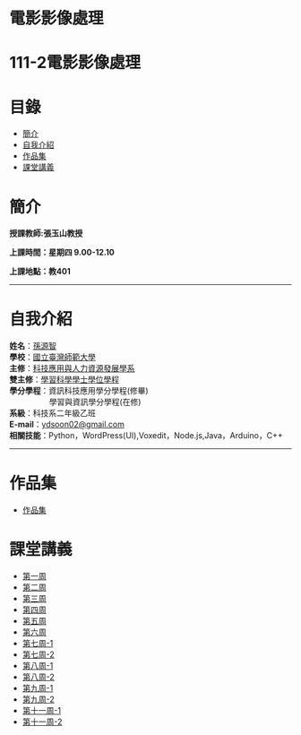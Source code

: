 # 電影影像處理
# 111-2電影影像處理
# 目錄
+ [簡介](https://github.com/yuancc12/Image-Processing#%E7%B0%A1%E4%BB%8B)
+ [自我介紹](https://github.com/yuancc12/Image-Processing#%E8%87%AA%E6%88%91%E4%BB%8B%E7%B4%B9)
+ [作品集](https://github.com/yuancc12/Image-Processing/blob/main/README.md#%E4%BD%9C%E6%A5%AD%E5%B0%88%E5%8D%80)
+ [課堂講義](https://github.com/yuancc12/Image-Processing/blob/main/README.md#%E8%AA%B2%E5%A0%82%E8%AC%9B%E7%BE%A9)

# 簡介
**授課教師:張玉山教授**

**上課時間：星期四 9.00-12.10**

**上課地點：教401**
***
# 自我介紹
**姓名**：[孫源智](https://yuancc12.github.io/web/mypages/)\
**學校**：[國立臺灣師範大學](https://www.ntnu.edu.tw/)\
**主修**：[科技應用與人力資源發展學系](https://www.tahrd.ntnu.edu.tw/)\
**雙主修**：[學習科學學士學位學程](https://www.upls.ntnu.edu.tw/)\
**學分學程**：資訊科技應用學分學程(修畢)\
&nbsp;&nbsp;&nbsp;&nbsp;&nbsp;&nbsp;&nbsp;&nbsp;&nbsp;&nbsp;&nbsp;&nbsp;&nbsp;&nbsp;&nbsp;&nbsp; &nbsp;學習與資訊學分學程(在修)\
**系級**：科技系二年級乙班\
**E-mail**：ydsoon02@gmail.com\
**相關技能**：Python，WordPress(UI),Voxedit，Node.js,Java，Arduino，C++
***
# 作品集
+ [作品集](https://drive.google.com/drive/folders/1egcmt-zTLVovPvQJJrsbWx0vskrxJKl1?usp=share_link)
# 課堂講義
+ [第一周](https://drive.google.com/drive/folders/1-iZTwh76d2YbIQcXrL4PvpyGunWYU7M4?usp=share_link)
+ [第二周](https://drive.google.com/drive/folders/1EOEVkKt4cGgQf6r84ZzniS3JoMCjnct7?usp=share_link)
+ [第三周](https://drive.google.com/drive/folders/1MGo76MruGhCNj6BJt0JpKnVX4XhPeU3F?usp=share_link)
+ [第四周](https://drive.google.com/drive/folders/1u9xSVqMoislnKot0xr8-Fyn3LKgBuWbQ?usp=share_link)
+ [第五周](https://drive.google.com/drive/folders/1N4JBvfOUFAkRncv7GxAzdd1nClt7B60D?usp=share_link)
+ [第六周](https://drive.google.com/drive/folders/1ieZfL-VSsmZmdKKe3f7EyM7PrFhGXewF?usp=share_link)
+ [第七周-1](https://drive.google.com/drive/folders/1GqAoT8ixkkHc7qJGgu9pC2BUZ7Me858d?usp=share_link)
+ [第七周-2](https://drive.google.com/drive/folders/15yMWgn8Yn1qSJy5ANXkLLID72KJI4Hey?usp=share_link)
+ [第八周-1](https://drive.google.com/file/d/1Zj5-o5DJMu2wlRipA_Jokncqpx-Vorx9/view?usp=share_link)
+ [第八周-2](https://drive.google.com/file/d/1VVnqluppvudnG-B13hMDETEvo3GLghg-/view?usp=share_link)
+ [第九周-1](https://drive.google.com/drive/folders/1QWi_KKsUPp7fzE2uX7to5zE_nLe9Z5i_?usp=share_link)
+ [第九周-2](https://drive.google.com/drive/folders/1Co5VmprLz-cA8bQuk0I2r1pvlw7ZuWS0?usp=share_link)
+ [第十一周-1](https://drive.google.com/drive/folders/1J0W_zJHNohyrSfwA2p3Z1pWnC7MqsLRr?usp=share_link)
+ [第十一周-2](https://drive.google.com/drive/folders/1cXwX3jneo9GuSVtepcC8rMFOqaTslVVX?usp=share_link)
